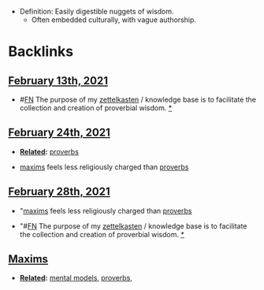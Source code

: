 - Definition: Easily digestible nuggets of wisdom. 
    - Often embedded culturally, with vague authorship.

# Backlinks
## [February 13th, 2021](<February 13th, 2021.md>)
- #[FN](<FN.md>) The purpose of my [zettelkasten](<zettelkasten.md>) / knowledge base is to facilitate the collection and creation of proverbial wisdom. [*]([proverbs](<proverbs.md>))

## [February 24th, 2021](<February 24th, 2021.md>)
- **[Related](<Related.md>):** [proverbs](<proverbs.md>)

- [maxims](<maxims.md>) feels less religiously charged than [proverbs](<proverbs.md>)

## [February 28th, 2021](<February 28th, 2021.md>)
- "[maxims](<maxims.md>) feels less religiously charged than [proverbs](<proverbs.md>)

- "#[FN](<FN.md>) The purpose of my [zettelkasten](<zettelkasten.md>) / knowledge base is to facilitate the collection and creation of proverbial wisdom. [*]([proverbs](<proverbs.md>))

## [Maxims](<Maxims.md>)
- **[Related](<Related.md>):** [mental models](<mental models.md>), [proverbs](<proverbs.md>),


